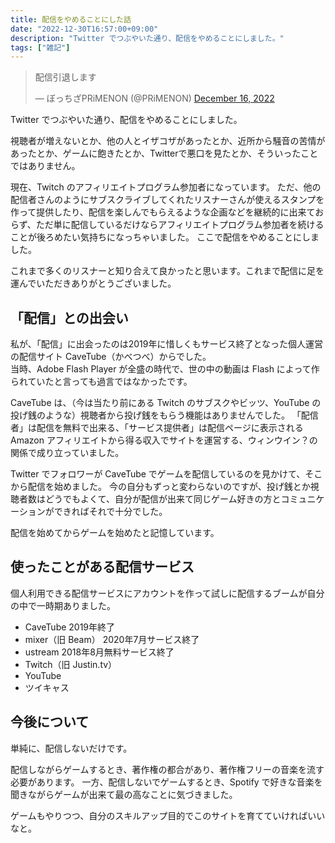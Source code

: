 ```yaml
---
title: 配信をやめることにした話
date: "2022-12-30T16:57:00+09:00"
description: "Twitter でつぶやいた通り、配信をやめることにしました。"
tags: ["雑記"]
---
```


<blockquote class="twitter-tweet"><p lang="ja" dir="ltr">配信引退します</p>&mdash; ぼっちざPRiMENON (@PRiMENON) <a href="https://twitter.com/PRiMENON/status/1603895651623763968?ref_src=twsrc%5Etfw">December 16, 2022</a></blockquote> <script async src="https://platform.twitter.com/widgets.js" charset="utf-8"></script>

Twitter でつぶやいた通り、配信をやめることにしました。

視聴者が増えないとか、他の人とイザコザがあったとか、近所から騒音の苦情があったとか、ゲームに飽きたとか、Twitterで悪口を見たとか、そういったことではありません。

現在、Twitch のアフィリエイトプログラム参加者になっています。
ただ、他の配信者さんのようにサブスクライブしてくれたリスナーさんが使えるスタンプを作って提供したり、配信を楽しんでもらえるような企画などを継続的に出来ておらず、ただ単に配信しているだけならアフィリエイトプログラム参加者を続けることが後ろめたい気持ちになっちゃいました。
ここで配信をやめることにしました。

これまで多くのリスナーと知り合えて良かったと思います。これまで配信に足を運んでいただきありがとうございました。

## 「配信」との出会い

私が、「配信」に出会ったのは2019年に惜しくもサービス終了となった個人運営の配信サイト CaveTube（かべつべ）からでした。  
当時、Adobe Flash Player が全盛の時代で、世の中の動画は Flash によって作られていたと言っても過言ではなかったです。

CaveTube は、（今は当たり前にある Twitch のサブスクやビッツ、YouTube の投げ銭のような）視聴者から投げ銭をもらう機能はありませんでした。
「配信者」は配信を無料で出来る、「サービス提供者」は配信ページに表示される Amazon アフィリエイトから得る収入でサイトを運営する、ウィンウイン？の関係で成り立っていました。

Twitter でフォロワーが CaveTube でゲームを配信しているのを見かけて、そこから配信を始めました。
今の自分もずっと変わらないのですが、投げ銭とか視聴者数はどうでもよくて、自分が配信が出来て同じゲーム好きの方とコミュニケーションができればそれで十分でした。

配信を始めてからゲームを始めたと記憶しています。

## 使ったことがある配信サービス

個人利用できる配信サービスにアカウントを作って試しに配信するブームが自分の中で一時期ありました。

* CaveTube 2019年終了
* mixer（旧 Beam） 2020年7月サービス終了
* ustream 2018年8月無料サービス終了
* Twitch（旧 Justin.tv）
* YouTube
* ツイキャス

## 今後について

単純に、配信しないだけです。

配信しながらゲームするとき、著作権の都合があり、著作権フリーの音楽を流す必要があります。
一方、配信しないでゲームするとき、Spotify で好きな音楽を聞きながらゲームが出来て最の高なことに気づきました。

ゲームもやりつつ、自分のスキルアップ目的でこのサイトを育てていければいいなと。
